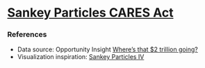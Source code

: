# [Sankey Particles CARES Act](https://zhenmao.github.io/sankey-particles-cares-act/)

### References

- Data source: Opportunity Insight [Where’s that \$2 trillion going?](https://observablehq.com/@mbostock/wheres-that-2-trillion-going)
- Visualization inspiration: [Sankey Particles IV](https://bl.ocks.org/emeeks/e9d64d27f286e61493c9)
